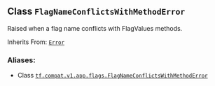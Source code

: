

## Class  `FlagNameConflictsWithMethodError` 
Raised when a flag name conflicts with FlagValues methods.

Inherits From: [ `Error` ](https://tensorflow.google.cn/api_docs/python/tf/compat/v1/flags/Error)



### Aliases:

- Class [ `tf.compat.v1.app.flags.FlagNameConflictsWithMethodError` ](/api_docs/python/tf/compat/v1/flags/FlagNameConflictsWithMethodError)


